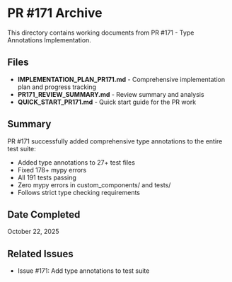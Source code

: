 # PR #171 Archive

This directory contains working documents from PR #171 - Type Annotations Implementation.

## Files

- **IMPLEMENTATION_PLAN_PR171.md** - Comprehensive implementation plan and progress tracking
- **PR171_REVIEW_SUMMARY.md** - Review summary and analysis
- **QUICK_START_PR171.md** - Quick start guide for the PR work

## Summary

PR #171 successfully added comprehensive type annotations to the entire test suite:

- Added type annotations to 27+ test files
- Fixed 178+ mypy errors
- All 191 tests passing
- Zero mypy errors in custom_components/ and tests/
- Follows strict type checking requirements

## Date Completed

October 22, 2025

## Related Issues

- Issue #171: Add type annotations to test suite
